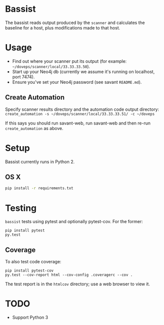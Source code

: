 # Bassist
The bassist reads output produced by the `scanner` and calculates the
baseline for a host, plus modifications made to that host.

# Usage
* Find out where your scanner put its output (for example:
`~/doveps/scanner/local/33.33.33.50`).
* Start up your Neo4j db (currently we assume it's running on localhost,
  port 7474).
* Ensure you've set your Neo4j password (see savant `README.md`).

## Create Automation
Specify scanner results directory and the automation code output
directory:
`create_automation -s ~/doveps/scanner/local/33.33.33.51/ -c ~/doveps`

If this says you should run savant-web, run savant-web and then re-run
`create_automation` as above.

# Setup
Bassist currently runs in Python 2.

## OS X
```sh
pip install -r requirements.txt
```

# Testing
`bassist` tests using pytest and optionally pytest-cov. For the former:

```
pip install pytest
py.test
```

## Coverage
To also test code coverage:

```
pip install pytest-cov
py.test --cov-report html --cov-config .coveragerc --cov .
```

The test report is in the `htmlcov` directory; use a web browser to view it.

# TODO
* Support Python 3
